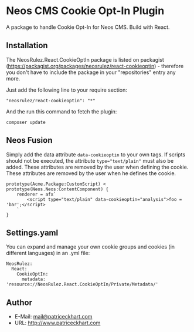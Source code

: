 # Neos CMS Cookie Opt-In Plugin

A package to handle Cookie Opt-In for Neos CMS. Build with React.

## Installation

The NeosRulez.React.CookieOptIn package is listed on packagist (https://packagist.org/packages/neosrulez/react-cookieoptin) - therefore you don't have to include the package in your "repositories" entry any more.

Just add the following line to your require section:

```
"neosrulez/react-cookieoptin": "*"
```

And the run this command to fetch the plugin:

```
composer update
```


## Neos Fusion

Simply add the data attribute `data-cookieoptin` to your own tags. 
If scripts should not be executed, the attribute `type="text/plain"` must also be added. These attributes are removed by the user when defining the cookie. These attributes are removed by the user when he defines the cookie.

```
prototype(Acme.Package:CustomScript) < prototype(Neos.Neos:ContentComponent) {
    renderer = afx`
        <script type="text/plain" data-cookieoptin="analysis">foo = 'bar';</script>
    `
}
```

## Settings.yaml

You can expand and manage your own cookie groups and cookies (in different languages) in an .yml file:

```
NeosRulez:
  React:
    CookieOptIn:
      metadata: 'resource://NeosRulez.React.CookieOptIn/Private/Metadata/'
```

## Author

* E-Mail: mail@patriceckhart.com 
* URL: http://www.patriceckhart.com 
